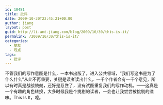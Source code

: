 ```yaml
---
id: 10481
title: 批评
date: 2009-10-30T22:45:21+00:00
author: jiang
layout: post
guid: http://li-and-jiang.com/blog/2009/10/30/this-is-it/
permalink: /2009/10/30/this-is-it/
categories:
  - 朋友
  - 观点
tags:
  - 批评
---
```

不管我们的写作意图是什么，一本书出版了，进入公共领域，“我们写这书是为了什么什么”从此不再重要，关键是读者读出什么。一千个作者会有一千个意见，所以有时真是战战兢兢，还好是忍住了，没有试图重复我们的写作动机。——这真是一个有趣的角色转换，大多时候我是个挑剔的读者，一会也让我尝尝被挑剔的滋味。This Is It，噫。